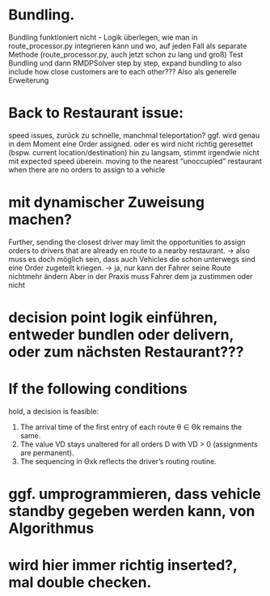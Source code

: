 # Bundling.
Bundling funktioniert nicht - Logik überlegen, wie man in route_processor.py
integrieren kann und wo, auf jeden Fall als separate Methode (route_processor.py, auch jetzt schon zu lang und groß)
Test Bundling und dann RMDPSolver step by step,
expand bundling to also include how close customers are to each other??? Also als generelle Erweiterung

# Back to Restaurant issue: 
speed issues, zurück zu schnelle, manchmal teleportation?
ggf. wird genau in dem Moment eine Order assigned. oder es wird nicht richtig geresettet (bspw. current location/destination)
hin zu langsam, stimmt irgendwie nicht mit expected speed überein.
moving to the nearest “unoccupied” restaurant
when there are no orders to assign to a vehicle


# mit dynamischer Zuweisung machen?
Further, sending the closest driver may limit the opportunities to assign orders to drivers that are already en route to a
nearby restaurant.
-> also muss es doch möglich sein, dass auch Vehicles die schon unterwegs sind eine Order zugeteilt kriegen.
-> ja, nur kann der Fahrer seine Route nichtmehr ändern
Aber in der Praxis muss Fahrer dem ja zustimmen oder nicht


# decision point logik einführen, entweder bundlen oder delivern, oder zum nächsten Restaurant???
# If the following conditions
hold, a decision is feasible:
1. The arrival time of the first entry of each route
θ ∈ Θk remains the same.
2. The value VD stays unaltered for all orders D
with VD > 0 (assignments are permanent).
3. The sequencing in Θxk
reflects the driver’s routing routine.


# ggf. umprogrammieren, dass vehicle standby gegeben werden kann, von Algorithmus
# wird hier immer richtig inserted?, mal double checken.
